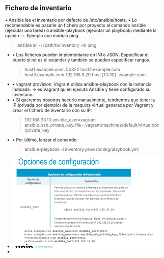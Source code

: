 ## Fichero de inventario
• Ansible lee el inventario por defecto de /etc/ansible/hosts.
• Lo recomendable es pasarle un fichero por proyecto al comando ansible (ejecutar una tarea) o
ansible-playbook (ejecutar un playbook) mediante la opción - i. Ejemplo con módulo ping:
>ansible all -i /path/to/inventory -m ping
- • Los ficheros pueden implementarse en INI o JSON. Especificar el puerto si no es el estándar y
  también se pueden especificar rangos.
  >host1.example.com: 50822
  host2.example.com
  host3.example.com
  192.168.9.29
  host [10:30] .example.com
- • vagrant provision: Vagrant utiliza ansible-playbook con la instancia indicada.
  → es Vagrant quien ejecuta Ansible y tiene configurado su inventario.
- • Si queremos nosotros hacerlo manualmente, tendremos que tener la IP (privada por ejemplo)
  de la maquina virtual generada por Vagrant y crear el fichero de inventario con su IP:
  >192.168.33.10 ansible_user=vagrant
  ansible_ssh_private_key_file=.vagrant/machines/default/virtualbox
  /private_key
- • Por último, lanzar el comando:
  >ansible-playbook -i inventory provisioning/playbook.yml
- ![image.png](../assets/image_1720044458794_0.png)
-